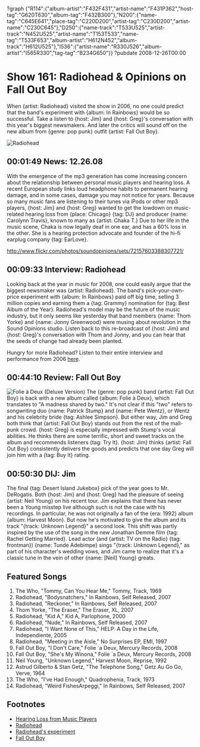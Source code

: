 ?graph {"R114":{"album-artist":"F432F431","artist-name":"F431P362","host-tag":"G620T630","album-tag":"F432B300"},"N200":{"name-tag":"C645E641","place-tag":"C220D200","artist-tag":"C230D200","artist-name":"C230C645"},"D250":{"name-track":"T533U525","artist-track":"N452U525","artist-name":"T153T533","name-tag":"T533F653","album-artist":"H612N452","album-track":"H612U525"},"I536":{"artist-name":"R330J526","album-artist":"I565R330","tag-tag":"B234G650"}}
?pubdate 2008-12-26T00:00

# Show 161: Radiohead & Opinions on Fall Out Boy
When {artist: Radiohead} visited the show in 2006, no one could predict that the band's experiment with {album: In Rainbows} would be so successful. Take a listen to {host: Jim} and {host: Greg}'s conversation with this year's biggest newsmakers. And later the critics will sound off on the new album from {genre: pop punk} outfit {artist: Fall Out Boy}.

![Radiohead](http://sound-images.s3.amazonaws.com/images/2008/radiohead1.jpg)

## 00:01:49 News: 12.26.08
With the emergence of the mp3 generation has come increasing concern about the relationship between personal music players and hearing loss. A recent European study links loud headphone habits to permanent hearing damage, and in some cases, damage you may not notice for years. Because so many music fans are listening to their tunes via iPods or other mp3 players, {host: Jim} and {host: Greg} wanted to get the lowdown on music-related hearing loss from {place: Chicago} {tag: DJ} and producer {name: Carolynn Travis}, known to many as {artist: Chaka T.} Due to her life in the music scene, Chaka is now legally deaf in one ear, and has a 60% loss in the other. She is a hearing protection advocate and founder of the hi-fi earplug company {tag: EarLove}.

http://www.flickr.com/photos/soundopinions/sets/72157603388307721/

## 00:09:33 Interview: Radiohead
Looking back at the year in music for 2008, one could easily argue that the biggest newsmaker was {artist: Radiohead}. The band's pick-your-own-price experiment with {album: In Rainbows} paid off big time, selling 3 million copies and earning them a {tag: Grammy} nomination for {tag: Best Album of the Year}. Radiohead's model may be the future of the music industry, but it only seems like yesterday that band members {name: Thom Yorke} and {name: Jonny Greenwood} were musing about revolution in the Sound Opinions studio. Listen back to this re-broadcast of {host: Jim} and {host: Greg}'s conversation with Thom and Jonny, and you can hear that the seeds of change had already been planted.

Hungry for more Radiohead? Listen to their entire interview and performance from 2006 [here](http://soundopinions.org/show/30/). 

## 00:44:10 Review: Fall Out Boy
![Folie à Deux (Deluxe Version)](http://is3.mzstatic.com/image/thumb/Music/v4/28/05/1b/28051b98-dfa3-58ad-ed44-88f79bd41a2b/source/600x600bb.jpg "28673423/299508502")
The {genre: pop punk} band {artist: Fall Out Boy} is back with a new album called {album: Folie à Deux}, which translates to "A madness shared by two." It's not clear if this "two" refers to songwriting duo {name: Patrick Stump} and {name: Pete Wentz}, or Wentz and his celebrity bride {tag: Ashlee Simpson}. But either way, Jim and Greg both think that {artist: Fall Out Boy} stands out from the rest of the mall-punk crowd. {host: Greg} is especially impressed with Stump's vocal abilities. He thinks there are some terrific, short and sweet tracks on the album and recommends listeners {tag: Try It}. {host: Jim} thinks {artist: Fall Out Boy} consistently delivers the goods and predicts that one day Greg will join him with a {tag: Buy It} rating.

## 00:50:30 DIJ: Jim
The final {tag: Desert Island Jukebox} pick of the year goes to Mr. DeRogatis. Both {host: Jim} and {host: Greg} had the pleasure of seeing {artist: Neil Young} on his recent tour. Jim explains that there has never been a Young misstep live although such is not the case with his recordings. In particular, he was not originally a fan of the {era: 1992} album {album: Harvest Moon}. But now he's motivated to give the album and its track "{track: Unknown Legend}" a second look. This shift was partly inspired by the use of the song in the new Jonathan Demme film {tag: Rachel Getting Married}. Lead actor (and {artist: TV on the Radio} {tag: frontman}) {name: Tunde Adebimpe} sings "{track: Unknown Legend}," as part of his character's wedding vows, and Jim came to realize that it's a classic tune in the vein of other {name: [Neil] Young} greats.

## Featured Songs
1. The Who, "Tommy, Can You Hear Me," Tommy, Track, 1969
2. Radiohead, "Bodysnatchers," In Rainbows, Self Released, 2007
3. Radiohead, "Reckoner," In Rainbows, Self Released, 2007
4. Thom Yorke, "The Eraser," The Eraser, XL, 2007
5. Radiohead, "Kid A," Kid A, Parlophone, 2000
6. Radiohead, "Nude," In Rainbows, Self Released, 2007
7. Radiohead, "I Want None of This," HELP: A Day in the Life, Independiente, 2005
8. Radiohead, "Meeting in the Aisle," No Surprises EP, EMI, 1997
9. Fall Out Boy, "I Don't Care," Folie `a Deux, Mercury Records, 2008
10. Fall Out Boy, "She's My Winona," Folie `a Deux, Mercury Records, 2008
11. Neil Young, "Unknown Legend," Harvest Moon, Reprise, 1992
12. Astrud Gilberto & Stan Getz, "The Telephone Song," Getz Au Go Go, Verve, 1964
13. The Who, "I've Had Enough," Quadrophenia, Track, 1973
14. Radiohead, "Weird FishesArpeggi," In Rainbows, Self Released, 2007

## Footnotes 
- [Hearing Loss from Music Players](http://www.nytimes.com/2008/10/13/technology/13noise.html)
- [Radiohead](http://www.radiohead.com/)
- [Radiohead's experiment](http://www.npr.org/blogs/monitormix/2009/11/the_in_rainbows_experiment_did.html)
- [Fall Out Boy](http://falloutboy.com/)
